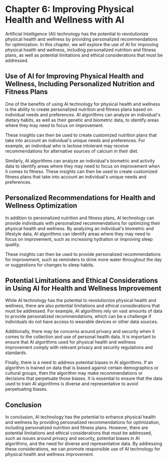 Chapter 6: Improving Physical Health and Wellness with AI
=========================================================

Artificial Intelligence (AI) technology has the potential to revolutionize physical health and wellness by providing personalized recommendations for optimization. In this chapter, we will explore the use of AI for improving physical health and wellness, including personalized nutrition and fitness plans, as well as potential limitations and ethical considerations that must be addressed.

Use of AI for Improving Physical Health and Wellness, Including Personalized Nutrition and Fitness Plans
--------------------------------------------------------------------------------------------------------

One of the benefits of using AI technology for physical health and wellness is the ability to create personalized nutrition and fitness plans based on individual needs and preferences. AI algorithms can analyze an individual's dietary habits, as well as their genetic and biometric data, to identify areas where they may need to focus on improvement.

These insights can then be used to create customized nutrition plans that take into account an individual's unique needs and preferences. For example, an individual who is lactose intolerant may receive recommendations for alternative sources of calcium in their diet.

Similarly, AI algorithms can analyze an individual's biometric and activity data to identify areas where they may need to focus on improvement when it comes to fitness. These insights can then be used to create customized fitness plans that take into account an individual's unique needs and preferences.

Personalized Recommendations for Health and Wellness Optimization
-----------------------------------------------------------------

In addition to personalized nutrition and fitness plans, AI technology can provide individuals with personalized recommendations for optimizing their physical health and wellness. By analyzing an individual's biometric and lifestyle data, AI algorithms can identify areas where they may need to focus on improvement, such as increasing hydration or improving sleep quality.

These insights can then be used to provide personalized recommendations for improvement, such as reminders to drink more water throughout the day or suggestions for changes to sleep habits.

Potential Limitations and Ethical Considerations in Using AI for Health and Wellness Improvement
------------------------------------------------------------------------------------------------

While AI technology has the potential to revolutionize physical health and wellness, there are also potential limitations and ethical considerations that must be addressed. For example, AI algorithms rely on vast amounts of data to provide personalized recommendations, which can be a challenge if individuals do not have access to wearable devices or other data sources.

Additionally, there may be concerns around privacy and security when it comes to the collection and use of personal health data. It is important to ensure that AI algorithms used for physical health and wellness improvement comply with relevant privacy and security regulations and standards.

Finally, there is a need to address potential biases in AI algorithms. If an algorithm is trained on data that is biased against certain demographics or cultural groups, then the algorithm may make recommendations or decisions that perpetuate those biases. It is essential to ensure that the data used to train AI algorithms is diverse and representative to avoid perpetuating biases.

Conclusion
----------

In conclusion, AI technology has the potential to enhance physical health and wellness by providing personalized recommendations for optimization, including personalized nutrition and fitness plans. However, there are potential limitations and ethical considerations that must be addressed, such as issues around privacy and security, potential biases in AI algorithms, and the need for diverse and representative data. By addressing these considerations, we can promote responsible use of AI technology for physical health and wellness improvement.


